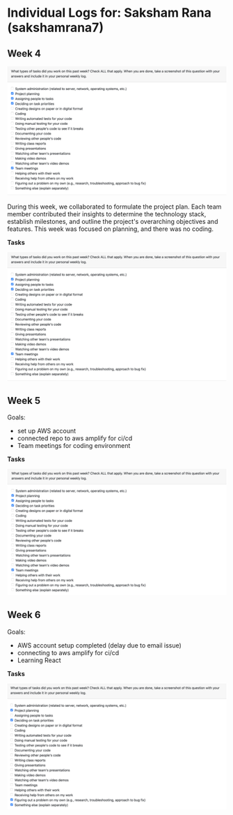 # Individual Logs for: Saksham Rana (sakshamrana7)

## Week 4
![Saksham's tasks week 4](./screenshots/sak_week4.png)

During this week, we collaborated to formulate the project plan. Each team member contributed their insights to determine the technology stack, establish milestones, and outline the project's overarching objectives and features. This week was focused on planning, and there was no coding.

**Tasks** 

![Saksham's tasks week 4](./screenshots/sak_week4.png)

## Week 5

Goals: 
- set up AWS account
- connected repo to aws amplify for ci/cd
- Team meetings for coding environment

**Tasks**

![Saksham's tasks week 5](./screenshots/sak_week5.png)

## Week 6

Goals: 
- AWS account setup completed (delay due to email issue)
- connecting to aws amplify for ci/cd
- Learning React

**Tasks**

![Saksham's tasks week 6](./screenshots/sak_week6.png)